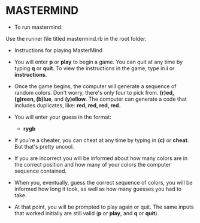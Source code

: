 # MASTERMIND

* To run mastermind:

Use the runner file titled mastermind.rb in the root folder.

* Instructions for playing MasterMind

* You will enter **p** or **play** to begin a game. You can quit at any time by typing **q** or **quit**. To view the instructions in the game, type in **i** or **instructions**.
* Once the game begins, the computer will generate a sequence of random colors. Don't worry, there's only four to pick from. **(r)ed, (g)reen, (b)lue**, and **(y)ellow**. The computer can generate a code that includes duplicates, like: **red, red, red, red.**
* You will enter your guess in the format:
  * **rygb**
* If you're a cheater, you can cheat at any time by typing in **(c)** or **cheat**. But that's pretty uncool.
* If you are incorrect you will be informed about how many colors are in the correct position and how many of your colors the computer sequence contained.
* When you, eventually, guess the correct sequence of colors, you will be informed how long it took, as well as how many guesses you had to take.
* At that point, you will be prompted to play again or quit. The same inputs that worked initially are still valid (**p** or **play**, and **q** or **quit**).

